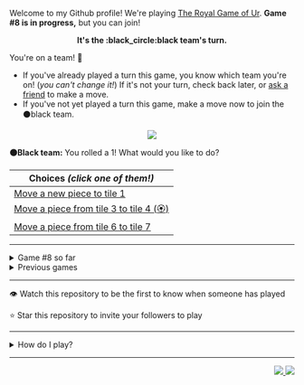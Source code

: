 Welcome to my Github profile!
We're playing
[The Royal Game of Ur](https://en.wikipedia.org/wiki/Royal_Game_of_Ur).
**Game #8 is in progress,** but you can join!

<p align="center">
  <b>It's the
  :black_circle:black
  team's turn.</b>
</p>

You're on a team! :wave:

* If you've already played a turn this game, you know which team you're on!
(_you can't change it!_)
If it's not your turn, check back later, or
[ask a
friend](https://twitter.com/share?text=I'm+playing+The+Royal+Game+of+Ur+on+a+GitHub+profile.+Take+your+turn+at+https://github.com/rossjrw/rossjrw+%23RoyalGameOfUr+%23github)
to make a move.
* If you've not yet played a turn this game, make a move now to join the
:black_circle:black
team.

<p align="center"><img src="https://raw.githubusercontent.com/rossjrw/rossjrw/play/games/current/board.1229.svg"></p>

  **:black_circle:Black team:**
  You rolled a 1!
What would you like to do?

| Choices *(click one of them!)* |
| --- |
  | [Move a new piece to tile 1    ](https://github.com/rossjrw/rossjrw/issues/new?title=ur-move-1%400-0&amp;body=Press+Submit%21+You+don%27t+need+to+edit+this+text+or+do+anything+else.%0D%0A%0D%0ABe+aware+that+your+move+can+take+a+minute+or+two+to+process.) |
  | [Move a piece from tile 3 to tile 4 (:rosette:)   ](https://github.com/rossjrw/rossjrw/issues/new?title=ur-move-1%403-0&amp;body=Press+Submit%21+You+don%27t+need+to+edit+this+text+or+do+anything+else.%0D%0A%0D%0ABe+aware+that+your+move+can+take+a+minute+or+two+to+process.) |
  | [Move a piece from tile 6 to tile 7    ](https://github.com/rossjrw/rossjrw/issues/new?title=ur-move-1%406-0&amp;body=Press+Submit%21+You+don%27t+need+to+edit+this+text+or+do+anything+else.%0D%0A%0D%0ABe+aware+that+your+move+can+take+a+minute+or+two+to+process.) |

-----

<details><summary>Game #8 so far</summary>

## Who's on each team?

<table>
    <thead>
      <tr><th colspan=2>Players in this game</th></tr>
    </thead>
    <tbody>
      <tr>
        <td align="right"><b>Black team</b> :black_circle:</td>
        <td>:white_circle: <b> White team</b></td>
      </tr>
      <tr align="center">
        <td><b><a href="https://github.com/jbmagination">@jbmagination</a></b> (6)<br><b><a href="https://github.com/OmKakatkar">@OmKakatkar</a></b> (4)<br><b><a href="https://github.com/shpatrickguo">@shpatrickguo</a></b> (1)<br><b><a href="https://github.com/rumbogs">@rumbogs</a></b> (1)<br><b><a href="https://github.com/kallyas">@kallyas</a></b> (1)<br><b><a href="https://github.com/KANG-NEWBIE">@KANG-NEWBIE</a></b> (1)</td>
        <td><b><a href="https://github.com/nirakon">@nirakon</a></b> (4)<br><b><a href="https://github.com/Timemaster111">@Timemaster111</a></b> (4)<br><b><a href="https://github.com/Sothatsit">@Sothatsit</a></b> (3)<br><b><a href="https://github.com/roryclaasen">@roryclaasen</a></b> (2)<br><b><a href="https://github.com/HorebParraud">@HorebParraud</a></b> (1)</td>
      </tr>
    </tbody>
  </table>

## What's happened so far?

| Time | Turn | Event | Issue | Board |
| :---: | :---: | :--- | :---: | :---: |
  | 19th Oct 2021 14:29 | **0** | :black_circle: **[@OmKakatkar](https://github.com/OmKakatkar)** started a new game | [#1176](https://github.com/rossjrw/rossjrw/issues/1176) | [link](https://raw.githubusercontent.com/rossjrw/rossjrw/a44208b2568ff566e7f93fb4cfab7886b5671318/games/current/board.1176.svg) |
  | 19th Oct 2021 14:30 | **1** | :black_circle: **[@OmKakatkar](https://github.com/OmKakatkar)** moved a black piece onto the board to position 4  — claimed a rosette :rosette:  | [#1177](https://github.com/rossjrw/rossjrw/issues/1177) | [link](https://raw.githubusercontent.com/rossjrw/rossjrw/94b8f74bda93b70a9c9e5034e308fb2d6c810e8a/games/current/board.1177.svg) |
  | 19th Oct 2021 14:31 | **2** | :black_circle: **[@OmKakatkar](https://github.com/OmKakatkar)** moved a black piece from position 4 to position 7    | [#1178](https://github.com/rossjrw/rossjrw/issues/1178) | [link](https://raw.githubusercontent.com/rossjrw/rossjrw/ef07ce105082892995cce199aea4cd385144d231/games/current/board.1178.svg) |
  | 19th Oct 2021 15:07 | **3** | :white_circle: **[@roryclaasen](https://github.com/roryclaasen)** moved a white piece onto the board to position 1    | [#1179](https://github.com/rossjrw/rossjrw/issues/1179) | [link](https://raw.githubusercontent.com/rossjrw/rossjrw/a3f2a975240f0bf2079458c48072476fbde962cb/games/current/board.1179.svg) |
  | 19th Oct 2021 22:01 | **4** | :black_circle: **[@shpatrickguo](https://github.com/shpatrickguo)** moved a black piece onto the board to position 2    | [#1180](https://github.com/rossjrw/rossjrw/issues/1180) | [link](https://raw.githubusercontent.com/rossjrw/rossjrw/4f4c67a9fb5f9b44cc16357acfd142060c993cdb/games/current/board.1180.svg) |
  | 20th Oct 2021 19:10 | **5** | :white_circle: **[@roryclaasen](https://github.com/roryclaasen)** moved a white piece from position 1 to position 2    | [#1181](https://github.com/rossjrw/rossjrw/issues/1181) | [link](https://raw.githubusercontent.com/rossjrw/rossjrw/6597380cd3a566d7f16ec2c4eb9ea63712a0c032/games/current/board.1181.svg) |
  | 21st Oct 2021 06:16 | **6** | :black_circle: **[@rumbogs](https://github.com/rumbogs)** moved a black piece onto the board to position 1    | [#1182](https://github.com/rossjrw/rossjrw/issues/1182) |  |
  | 22nd Oct 2021 06:48 | **7** | :white_circle: **[@HorebParraud](https://github.com/HorebParraud)** moved a white piece from position 2 to position 4  — claimed a rosette :rosette:  | [#1183](https://github.com/rossjrw/rossjrw/issues/1183) | [link](https://raw.githubusercontent.com/rossjrw/rossjrw/92f6db21bd6b3e588fb720d4075dc549c5f5273f/games/current/board.1183.svg) |
  | 22nd Oct 2021 06:48 | **8** | :white_circle:  The white team rolled a 0 and their turn was automatically passed | [#1183](https://github.com/rossjrw/rossjrw/issues/1183) | [link](https://raw.githubusercontent.com/rossjrw/rossjrw/538f6499cb517fc2c6f9ac83f7c1d555ca2d941e/games/current/board.1183.svg) |
  | 22nd Oct 2021 10:43 | **9** | :black_circle: **[@kallyas](https://github.com/kallyas)** moved a black piece from position 7 to position 8  — claimed a rosette :rosette:  | [#1184](https://github.com/rossjrw/rossjrw/issues/1184) | [link](https://raw.githubusercontent.com/rossjrw/rossjrw/33b936a70027e53cd186a2aba1adf737e49003d9/games/current/board.1184.svg) |
  | 23rd Oct 2021 04:01 | **10** | :black_circle: **[@OmKakatkar](https://github.com/OmKakatkar)** moved a black piece from position 8 to position 10    | [#1185](https://github.com/rossjrw/rossjrw/issues/1185) | [link](https://raw.githubusercontent.com/rossjrw/rossjrw/c9f1474894ffcde22ad4590c68f53391d946160d/games/current/board.1185.svg) |
  | 23rd Oct 2021 16:10 | **11** | :white_circle: **[@nirakon](https://github.com/nirakon)** moved a white piece onto the board to position 2    | [#1186](https://github.com/rossjrw/rossjrw/issues/1186) | [link](https://raw.githubusercontent.com/rossjrw/rossjrw/a6799ae43bb0efd67c01b2eafe288cb551c91399/games/current/board.1186.svg) |
  | 24th Oct 2021 17:34 | **12** | :black_circle: **[@KANG-NEWBIE](https://github.com/KANG-NEWBIE)** moved a black piece from position 2 to position 3    | [#1187](https://github.com/rossjrw/rossjrw/issues/1187) | [link](https://raw.githubusercontent.com/rossjrw/rossjrw/a1ee56b4d0deae54c6bc73ddb9087eee0bf2d695/games/current/board.1187.svg) |
  | 25th Oct 2021 10:37 | **13** | :white_circle: **[@Sothatsit](https://github.com/Sothatsit)** moved a white piece onto the board to position 3    | [#1188](https://github.com/rossjrw/rossjrw/issues/1188) | [link](https://raw.githubusercontent.com/rossjrw/rossjrw/36b643bca1f0ef215dd14e371ab017f89cc43310/games/current/board.1188.svg) |
  | 25th Oct 2021 13:24 | **14** | :black_circle: **[@jbmagination](https://github.com/jbmagination)** moved a black piece from position 3 to position 4  — claimed a rosette :rosette:  | [#1189](https://github.com/rossjrw/rossjrw/issues/1189) | [link](https://raw.githubusercontent.com/rossjrw/rossjrw/67f37d4c30fe47ec828ad3d657c9a0eb0409ec8d/games/current/board.1189.svg) |
  | 25th Oct 2021 13:27 | **15** | :black_circle: **[@jbmagination](https://github.com/jbmagination)** moved a black piece from position 10 to position 13    | [#1190](https://github.com/rossjrw/rossjrw/issues/1190) | [link](https://raw.githubusercontent.com/rossjrw/rossjrw/f3e633ac3ce76724a46512f8c7e49ba247aa05cd/games/current/board.1190.svg) |
  | 25th Oct 2021 16:47 | **16** | :white_circle: **[@nirakon](https://github.com/nirakon)** moved a white piece from position 4 to position 8  — claimed a rosette :rosette:  | [#1204](https://github.com/rossjrw/rossjrw/issues/1204) | [link](https://raw.githubusercontent.com/rossjrw/rossjrw/b0bdeef7be4a63c12dfeb2a4f42ad2e99cc29f2e/games/current/board.1204.svg) |
  | 25th Oct 2021 16:48 | **17** | :white_circle: **[@nirakon](https://github.com/nirakon)** moved a white piece from position 3 to position 4  — claimed a rosette :rosette:  | [#1205](https://github.com/rossjrw/rossjrw/issues/1205) | [link](https://raw.githubusercontent.com/rossjrw/rossjrw/5fb8f3d6825ea26fe0372321d274c56749ea0447/games/current/board.1205.svg) |
  | 25th Oct 2021 16:49 | **18** | :white_circle: **[@nirakon](https://github.com/nirakon)** moved a white piece onto the board to position 3    | [#1206](https://github.com/rossjrw/rossjrw/issues/1206) | [link](https://raw.githubusercontent.com/rossjrw/rossjrw/9ad0a6204b63c9465081c0948a126b1d4188ffc7/games/current/board.1206.svg) |
  | 25th Oct 2021 17:02 | **19** | :black_circle: **[@jbmagination](https://github.com/jbmagination)** ascended a black piece from position 13 :rocket:    | [#1207](https://github.com/rossjrw/rossjrw/issues/1207) | [link](https://raw.githubusercontent.com/rossjrw/rossjrw/07d7d92aa9d2097cce2e38d989e9297b2c55a7bd/games/current/board.1207.svg) |
  | 25th Oct 2021 17:49 | **20** | :white_circle: **[@Sothatsit](https://github.com/Sothatsit)** moved a white piece onto the board to position 1    | [#1208](https://github.com/rossjrw/rossjrw/issues/1208) | [link](https://raw.githubusercontent.com/rossjrw/rossjrw/07374a0df31dcb9334fe837dc8719100a31b7fdb/games/current/board.1208.svg) |
  | 26th Oct 2021 11:07 | **21** | :black_circle: **[@jbmagination](https://github.com/jbmagination)** moved a black piece onto the board to position 2    | [#1212](https://github.com/rossjrw/rossjrw/issues/1212) | [link](https://raw.githubusercontent.com/rossjrw/rossjrw/77b07703b25f46eac48d74f2683f32da4ef5fbcf/games/current/board.1212.svg) |
  | 26th Oct 2021 14:35 | **22** | :white_circle: **[@Sothatsit](https://github.com/Sothatsit)** moved a white piece from position 4 to position 7    | [#1214](https://github.com/rossjrw/rossjrw/issues/1214) | [link](https://raw.githubusercontent.com/rossjrw/rossjrw/7b7991000abdcd7dc0eee97d791b5c5bb1a92726/games/current/board.1214.svg) |
  | 26th Oct 2021 14:35 | **23** | :black_circle: **[@jbmagination](https://github.com/jbmagination)** moved a black piece from position 1 to position 3    | [#1215](https://github.com/rossjrw/rossjrw/issues/1215) | [link](https://raw.githubusercontent.com/rossjrw/rossjrw/fac73c4e991a460ad22c202d4d4bb73893d7ad52/games/current/board.1215.svg) |
  | 26th Oct 2021 23:38 | **24** | :white_circle: **[@Timemaster111](https://github.com/Timemaster111)** moved a white piece from position 2 to position 4  — claimed a rosette :rosette:  | [#1224](https://github.com/rossjrw/rossjrw/issues/1224) | [link](https://raw.githubusercontent.com/rossjrw/rossjrw/9a7f030cc34f931814c07b3e3799742b55d4ec07/games/current/board.1224.svg) |
  | 26th Oct 2021 23:40 | **25** | :white_circle: **[@Timemaster111](https://github.com/Timemaster111)** moved a white piece from position 8 to position 9    | [#1225](https://github.com/rossjrw/rossjrw/issues/1225) | [link](https://raw.githubusercontent.com/rossjrw/rossjrw/d41b64d0e17052d7545b3ec9d0565dea2ce482a3/games/current/board.1225.svg) |
  | 26th Oct 2021 23:42 | **26** | :black_circle: **[@jbmagination](https://github.com/jbmagination)** moved a black piece from position 4 to position 6    | [#1226](https://github.com/rossjrw/rossjrw/issues/1226) | [link](https://raw.githubusercontent.com/rossjrw/rossjrw/453d640d87b5296d2f5a398ab3e0449688416b8c/games/current/board.1226.svg) |
  | 26th Oct 2021 23:43 | **27** | :white_circle: **[@Timemaster111](https://github.com/Timemaster111)** moved a white piece from position 7 to position 8  — claimed a rosette :rosette:  | [#1227](https://github.com/rossjrw/rossjrw/issues/1227) | [link](https://raw.githubusercontent.com/rossjrw/rossjrw/126282c4c88bdeb8083e9bdb8ed378b7429b836b/games/current/board.1227.svg) |
  | 26th Oct 2021 23:45 | **28** | :white_circle: **[@Timemaster111](https://github.com/Timemaster111)** moved a white piece from position 9 to position 12    | [#1229](https://github.com/rossjrw/rossjrw/issues/1229) |  |

</details>

<details><summary>Previous games</summary>

## Previous games

1. A game was started on 30th Jul 2020 by **[@rossjrw](https://github.com/rossjrw)** and ended on 4th Dec 2020. 
   * The :white_circle:white team won. 
   * 64 players played 166 moves across 4 months and 5 days. 
   * The :black_circle:black team captured 9 white pieces and claimed 12 rosettes. 
   * The :white_circle:white team captured 10 black pieces and claimed 18 rosettes. 
   * The MVP of the winning team was **[@1ethanhansen](https://github.com/1ethanhansen)**, who played 48 moves. 
   * The winning move was made by **[@qbtl](https://github.com/qbtl)** ([#269](https://github.com/rossjrw/rossjrw/issues/269)).
1. A game was started on 4th Dec 2020 by **[@1ethanhansen](https://github.com/1ethanhansen)** and ended on 11th Jan 2021. 
   * The :black_circle:black team won. 
   * 27 players played 145 moves across 1 month and 1 week. 
   * The :black_circle:black team captured 7 white pieces and claimed 16 rosettes. 
   * The :white_circle:white team captured 6 black pieces and claimed 14 rosettes. 
   * The MVP of the winning team was **[@shpatrickguo](https://github.com/shpatrickguo)**, who played 26 moves. 
   * The winning move was made by **[@shpatrickguo](https://github.com/shpatrickguo)** ([#424](https://github.com/rossjrw/rossjrw/issues/424)).
1. A game was started on 11th Jan 2021 by **[@BaptisteMartinet](https://github.com/BaptisteMartinet)** and ended on 11th Feb 2021. 
   * The :white_circle:white team won. 
   * 17 players played 118 moves across 1 month and 12 hours. 
   * The :black_circle:black team captured 2 white pieces and claimed 11 rosettes. 
   * The :white_circle:white team captured 8 black pieces and claimed 14 rosettes. 
   * The MVP of the winning team was **[@1ethanhansen](https://github.com/1ethanhansen)**, who played 45 moves. 
   * The winning move was made by **[@1ethanhansen](https://github.com/1ethanhansen)** ([#535](https://github.com/rossjrw/rossjrw/issues/535)).
1. A game was started on 11th Feb 2021 by **[@1ethanhansen](https://github.com/1ethanhansen)** and ended on 5th Mar 2021. 
   * The :white_circle:white team won. 
   * 17 players played 175 moves across 3 weeks and 22 hours. 
   * The :black_circle:black team captured 12 white pieces and claimed 17 rosettes. 
   * The :white_circle:white team captured 13 black pieces and claimed 18 rosettes. 
   * The MVP of the winning team was **[@1ethanhansen](https://github.com/1ethanhansen)**, who played 48 moves. 
   * The winning move was made by **[@1ethanhansen](https://github.com/1ethanhansen)** ([#702](https://github.com/rossjrw/rossjrw/issues/702)).
1. A game was started on 6th Mar 2021 by **[@shpatrickguo](https://github.com/shpatrickguo)** and ended on 10th May 2021. 
   * The :black_circle:black team won. 
   * 42 players played 162 moves across 2 months and 4 days. 
   * The :black_circle:black team captured 12 white pieces and claimed 17 rosettes. 
   * The :white_circle:white team captured 9 black pieces and claimed 19 rosettes. 
   * The MVP of the winning team was **[@shpatrickguo](https://github.com/shpatrickguo)**, who played 22 moves. 
   * The winning move was made by **[@crxssed7](https://github.com/crxssed7)** ([#864](https://github.com/rossjrw/rossjrw/issues/864)).
1. A game was started on 10th May 2021 by **[@HAUDRAUFHAUN](https://github.com/HAUDRAUFHAUN)** and ended on 17th Jul 2021. 
   * The :white_circle:white team won. 
   * 34 players played 167 moves across 2 months and 6 days. 
   * The :black_circle:black team captured 7 white pieces and claimed 14 rosettes. 
   * The :white_circle:white team captured 10 black pieces and claimed 18 rosettes. 
   * The MVP of the winning team was **[@1ethanhansen](https://github.com/1ethanhansen)**, who played 31 moves. 
   * The winning move was made by **[@1ethanhansen](https://github.com/1ethanhansen)** ([#1024](https://github.com/rossjrw/rossjrw/issues/1024)).
1. A game was started on 17th Jul 2021 by **[@1ethanhansen](https://github.com/1ethanhansen)** and ended on 19th Oct 2021. 
   * The :black_circle:black team won. 
   * 48 players played 153 moves across 3 months and 3 days. 
   * The :black_circle:black team captured 6 white pieces and claimed 17 rosettes. 
   * The :white_circle:white team captured 6 black pieces and claimed 15 rosettes. 
   * The MVP of the winning team was **[@PkmnQ](https://github.com/PkmnQ)**, who played 13 moves. 
   * The winning move was made by **[@OmKakatkar](https://github.com/OmKakatkar)** ([#1175](https://github.com/rossjrw/rossjrw/issues/1175)).

</details>

-----

:eye: Watch this repository to be the first to know when someone has played

:star: Star this repository to invite your followers to play

-----

<details><summary>How do I play?</summary>

  It's the :white_circle:white team versus the :black_circle:black team.

  The turn starts by rolling 4 binary dice, which
  results in a number from 0 to 4. The current team gets to move one of their
  pieces by that many tiles.

  All of your pieces start on position 0 (the space just before tile 1). Your
  goal is to get all seven of them off the board by moving them onto position
  15 (the space just after tile 14). This is called **:rocket:ascending** a
  piece. You also want to prevent your opponent from :rocket:ascending their
  pieces.

  You will move your pieces along the tiles from tile 1 to tile 14. The tiles
  on your side of the board (tiles 1 through 4, 13, and 14) are safe — only
  your pieces can be there. However, the tiles in the middle (tiles 5 through
  12) are unsafe — your opponent's pieces can also be here. If one team's piece
  lands on the same tile as another team's piece, the piece that was landed on
  is **:crossed_swords:captured**! It goes all the way back to position 0.

  If you land on a **:rosette:rosette** (tiles 4, 8, and 14), your team gets to
  take another turn. Also, a piece that is on the :rosette:rosette on tile 8
  *cannot be :crossed_swords:captured*. A piece that's trying to capture it will
  simply bounce off onto tile 9.

  The first team to **:rocket:ascend** all seven of their pieces — that is,
  move them off the board onto position 15 — :crown:wins!

  Watch [Tom Scott play against Irving
  Finkel](https://www.youtube.com/watch?v=WZskjLq040I) in 2017.

  -----

  Playing Ur on my GitHub profile is easy. The dice have already been rolled
  for you — all you have to do is decide what to do with them.

  Anyone can join either team at any time, but once you're in a team, you're
  locked into it until the game ends. You can't play a move when it's the
  other team's turn.

  _([Before 2020-09-19](https://github.com/rossjrw/rossjrw/pull/133), your team
  was determined by your username. This is no longer the case.)_

  There will be a list of links below the board image with each possible move.
  Clicking one of those will take you to a page where you can create an Issue
  in this repository. The fields will already be filled in and all you have to
  do is click Submit.

  It will take a moment for Github Actions to acknowledge your move, but once
  it does, you'll see it react with the 'eyes' emoji (:eyes:). No more than a
  minute later it should react with the 'rocket' emoji (:rocket:) to let you
  know that your move was successful.

  If you don't see any of that, then something went wrong. Ping me in your
  issue by typing `cc @rossjrw`, and I'll take a look.

  Note that if your team has no possible moves — for example by rolling a 0 —
  your turn will be automatically skipped. The event log will let you know if
  this has happened.

  -----

  Check out the `source` branch of this repository for the source code and a
  little commentary on the inspiration behind this project.

</details>

-----

<p align="right">
  <a href="https://github.com/rossjrw/rossjrw/actions?query=workflow:build">
    <img src="https://github.com/rossjrw/rossjrw/workflows/build/badge.svg?branch=source"/>
  </a>
  <a href="https://github.com/rossjrw/rossjrw/actions?query=workflow:play">
    <img src="https://github.com/rossjrw/rossjrw/workflows/play/badge.svg?branch=play"/>
  </a>
</p>
